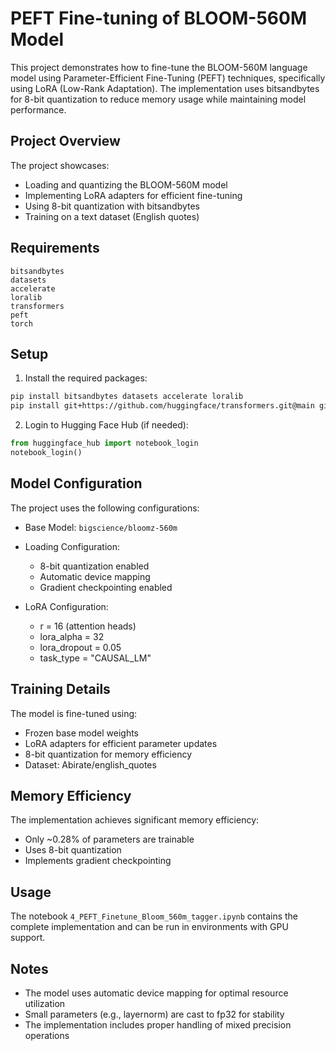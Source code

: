 # PEFT Fine-tuning of BLOOM-560M Model

This project demonstrates how to fine-tune the BLOOM-560M language model using Parameter-Efficient Fine-Tuning (PEFT) techniques, specifically using LoRA (Low-Rank Adaptation). The implementation uses bitsandbytes for 8-bit quantization to reduce memory usage while maintaining model performance.

## Project Overview

The project showcases:
- Loading and quantizing the BLOOM-560M model
- Implementing LoRA adapters for efficient fine-tuning
- Using 8-bit quantization with bitsandbytes
- Training on a text dataset (English quotes)

## Requirements

```
bitsandbytes
datasets
accelerate
loralib
transformers
peft
torch
```

## Setup

1. Install the required packages:
```bash
pip install bitsandbytes datasets accelerate loralib
pip install git+https://github.com/huggingface/transformers.git@main git+https://github.com/huggingface/peft.git
```

2. Login to Hugging Face Hub (if needed):
```python
from huggingface_hub import notebook_login
notebook_login()
```

## Model Configuration

The project uses the following configurations:

- Base Model: `bigscience/bloomz-560m`
- Loading Configuration:
  - 8-bit quantization enabled
  - Automatic device mapping
  - Gradient checkpointing enabled

- LoRA Configuration:
  - r = 16 (attention heads)
  - lora_alpha = 32
  - lora_dropout = 0.05
  - task_type = "CAUSAL_LM"

## Training Details

The model is fine-tuned using:
- Frozen base model weights
- LoRA adapters for efficient parameter updates
- 8-bit quantization for memory efficiency
- Dataset: Abirate/english_quotes

## Memory Efficiency

The implementation achieves significant memory efficiency:
- Only ~0.28% of parameters are trainable
- Uses 8-bit quantization
- Implements gradient checkpointing

## Usage

The notebook `4_PEFT_Finetune_Bloom_560m_tagger.ipynb` contains the complete implementation and can be run in environments with GPU support.

## Notes

- The model uses automatic device mapping for optimal resource utilization
- Small parameters (e.g., layernorm) are cast to fp32 for stability
- The implementation includes proper handling of mixed precision operations 